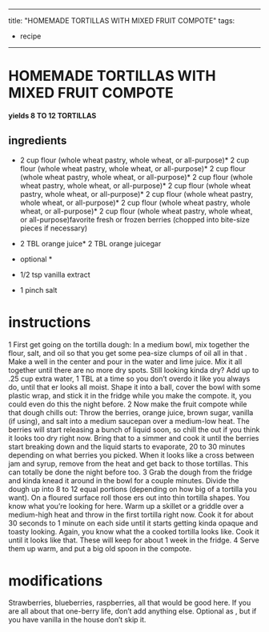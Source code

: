

	
---
title: "HOMEMADE TORTILLAS WITH MIXED FRUIT COMPOTE"
tags:
  - recipe
---
# HOMEMADE TORTILLAS WITH MIXED FRUIT COMPOTE
#### yields 8 TO 12 TORTILLAS
## ingredients
* 2 cup flour (whole wheat pastry, whole wheat, or all-purpose)* 2 cup flour (whole wheat pastry, whole wheat, or all-purpose)* 2 cup flour (whole wheat pastry, whole wheat, or all-purpose)* 2 cup flour (whole wheat pastry, whole wheat, or all-purpose)* 2 cup flour (whole wheat pastry, whole wheat, or all-purpose)* 2 cup flour (whole wheat pastry, whole wheat, or all-purpose)* 2 cup flour (whole wheat pastry, whole wheat, or all-purpose)* 2 cup flour (whole wheat pastry, whole wheat, or all-purpose)favorite fresh or frozen berries (chopped into bite-size pieces if necessary)

* 2 TBL orange juice* 2 TBL orange juicegar



* optional *
* 1/2 tsp vanilla extract

* 1 pinch salt

# instructions
1 First get going on the tortilla dough: In a medium bowl, mix together the flour, salt, and oil so that you get some pea-size clumps of oil all in that   . Make a well in the center and pour in the water and lime juice. Mix it all together until there are no more dry spots. Still looking kinda dry? Add up to .25 cup extra water, 1 TBL at a time so you don’t  overdo it like you always do, until that  er looks all moist. Shape it into a ball, cover the bowl with some plastic wrap, and stick it in the fridge while you make the compote.   it, you could even do this    the night before.
2 Now make the fruit compote while that dough chills out: Throw the berries, orange juice, brown sugar, vanilla (if using), and salt into a medium saucepan over a medium-low heat. The berries will start releasing a bunch of liquid soon, so chill the   out if you think it looks too dry right now. Bring that    to a simmer and cook it until the berries start breaking down and the liquid starts to evaporate, 20 to 30 minutes depending on what berries you picked. When it looks like a cross between jam and syrup, remove from the heat and get back to those tortillas. This    can totally be done the night before too.
3 Grab the dough from the fridge and kinda knead it around in the bowl for a couple minutes. Divide the dough up into 8 to 12 equal portions (depending on how big of a tortilla you want). On a floured surface roll those  ers out into thin tortilla shapes. You know what you’re  looking for here. Warm up a skillet or a griddle over a medium-high heat and throw in the first tortilla right now. Cook it for about 30 seconds to 1 minute on each side until it starts getting kinda opaque and toasty looking. Again, you know what the   a cooked tortilla looks like. Cook it until it looks like that. These will keep for about 1 week in the fridge.
4 Serve them up warm, and put a big old spoon in the compote.

# modifications

Strawberries, blueberries, raspberries, all that    would be good here. If you are all about that one-berry life, don’t add anything else.
 Optional as  , but if you have vanilla in the house don’t skip it.
	
	
